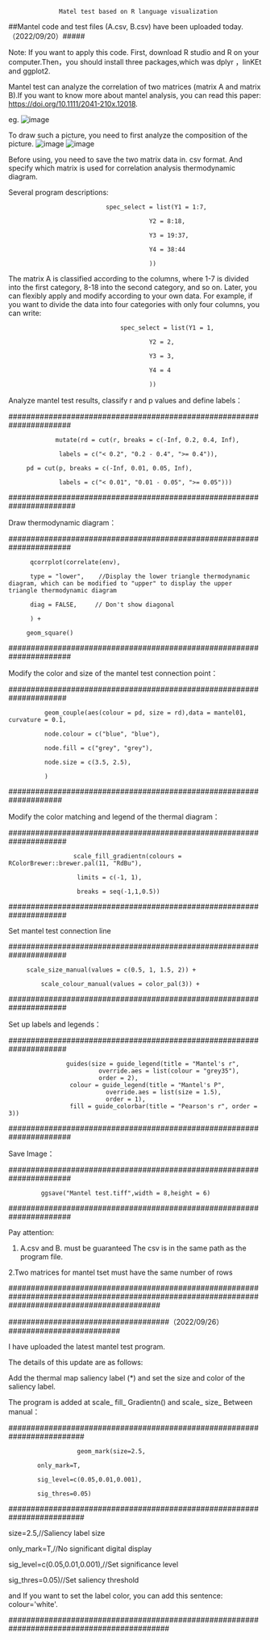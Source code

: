                   Matel test based on R language visualization
 
##Mantel code and test files (A.csv, B.csv) have been uploaded today.（2022/09/20）#####

Note: If you want to apply this code. First, download R studio and R on your computer.Then，you should install three packages,which was dplyr ，linKEt and ggplot2.

Mantel test can analyze the correlation of two matrices (matrix A and matrix B).If you want to know more about mantel analysis, you can read this paper: https://doi.org/10.1111/2041-210x.12018.

eg.
![image](https://github.com/DongPingXiJin/Mantel-test-use-LinKet-/blob/main/images/Mantel%20test.jpg)

To draw such a picture, you need to first analyze the composition of the picture.
![image](https://github.com/DongPingXiJin/Mantel-test-use-LinKet-/blob/main/images/1663642080039.png)
![image](https://github.com/DongPingXiJin/Mantel-test-use-LinKet-/blob/main/images/1663646346589.png)

Before using, you need to save the two matrix data in. csv format. And specify which matrix is used for correlation analysis thermodynamic diagram.

Several program descriptions:

                               spec_select = list(Y1 = 1:7,
			       
                                           Y2 = 8:18,
					   
                                           Y3 = 19:37,
					   
                                           Y4 = 38:44
					   
                                           )) 

The matrix A is classified according to the columns, where 1-7 is divided into the first category, 8-18 into the second category, and so on. Later, you can flexibly apply and modify according to your own data. For example, if you want to divide the data into four categories with only four columns, you can write: 

                                   spec_select = list(Y1 = 1,
				   
                                           Y2 = 2,
					   
                                           Y3 = 3,
					   
                                           Y4 = 4
					   
                                           )) 
					   
                                           
Analyze mantel test results, classify r and p values and define labels：

######################################################################

                 mutate(rd = cut(r, breaks = c(-Inf, 0.2, 0.4, Inf),
 
                  labels = c("< 0.2", "0.2 - 0.4", ">= 0.4")),
                  
         pd = cut(p, breaks = c(-Inf, 0.01, 0.05, Inf),
         
                  labels = c("< 0.01", "0.01 - 0.05", ">= 0.05")))
                 
#######################################################################

Draw thermodynamic diagram：

######################################################################

          qcorrplot(correlate(env), 

          type = "lower",    //Display the lower triangle thermodynamic diagram, which can be modified to "upper" to display the upper triangle thermodynamic diagram
          
          diag = FALSE,     // Don't show diagonal
          
          ) +
          
         geom_square()
  
######################################################################

Modify the color and size of the mantel test connection point：

#####################################################################

              geom_couple(aes(colour = pd, size = rd),data = mantel01, curvature = 0.1,

              node.colour = c("blue", "blue"),
              
              node.fill = c("grey", "grey"),
              
              node.size = c(3.5, 2.5),
              
              )
              
####################################################################

Modify the color matching and legend of the thermal diagram：

#####################################################################	

                      scale_fill_gradientn(colours = RColorBrewer::brewer.pal(11, "RdBu"),

                       limits = c(-1, 1),
											 
                       breaks = seq(-1,1,0.5))
											 
#####################################################################	

Set mantel test connection line

##################################################################### 

	     scale_size_manual(values = c(0.5, 1, 1.5, 2)) +
	     
             scale_colour_manual(values = color_pal(3)) +
	     
#####################################################################

Set up labels and legends：

#####################################################################

                    guides(size = guide_legend(title = "Mantel's r",
                             override.aes = list(colour = "grey35"), 
                             order = 2),
                     colour = guide_legend(title = "Mantel's P", 
                               override.aes = list(size = 1.5), 
                               order = 1),
                     fill = guide_colorbar(title = "Pearson's r", order = 3))
	 
######################################################################

Save Image：

######################################################################

             ggsave("Mantel test.tiff",width = 8,height = 6)
	     
######################################################################


Pay attention:

1. A.csv and B. must be guaranteed The csv is in the same path as the program file.

2.Two matrices for mantel tset must have the same number of rows

##################################################################################################################################################



####################################（2022/09/26）#########################

I have uploaded the latest mantel test program.

The details of this update are as follows:

Add the thermal map saliency label (*) and set the size and color of the saliency label.

The program is added at scale_ fill_ Gradientn() and scale_ size_ Between manual：

#########################################################################

                       geom_mark(size=2.5,
		        
            only_mark=T,
	    
            sig_level=c(0.05,0.01,0.001),
	    
            sig_thres=0.05)
	    
#########################################################################

size=2.5,//Saliency label size
		        
only_mark=T,//No significant digital display
	    
sig_level=c(0.05,0.01,0.001),//Set significance level
	    
sig_thres=0.05)//Set saliency threshold

and If you want to set the label color, you can add this sentence: colour='white'.

############################################################################################




